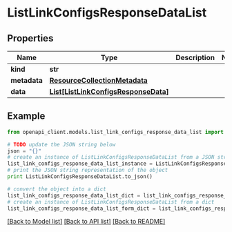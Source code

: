 # ListLinkConfigsResponseDataList


## Properties
Name | Type | Description | Notes
------------ | ------------- | ------------- | -------------
**kind** | **str** |  | 
**metadata** | [**ResourceCollectionMetadata**](ResourceCollectionMetadata.md) |  | 
**data** | [**List[ListLinkConfigsResponseData]**](ListLinkConfigsResponseData.md) |  | 

## Example

```python
from openapi_client.models.list_link_configs_response_data_list import ListLinkConfigsResponseDataList

# TODO update the JSON string below
json = "{}"
# create an instance of ListLinkConfigsResponseDataList from a JSON string
list_link_configs_response_data_list_instance = ListLinkConfigsResponseDataList.from_json(json)
# print the JSON string representation of the object
print ListLinkConfigsResponseDataList.to_json()

# convert the object into a dict
list_link_configs_response_data_list_dict = list_link_configs_response_data_list_instance.to_dict()
# create an instance of ListLinkConfigsResponseDataList from a dict
list_link_configs_response_data_list_form_dict = list_link_configs_response_data_list.from_dict(list_link_configs_response_data_list_dict)
```
[[Back to Model list]](../ccloud/README.md#documentation-for-models) [[Back to API list]](../ccloud/README.md#documentation-for-api-endpoints) [[Back to README]](../ccloud/README.md)


